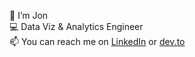 👋 I’m Jon\
💻 Data Viz & Analytics Engineer\
📫 You can reach me on [LinkedIn](https://www.linkedin.com/in/jonathan-odle/) or [dev.to](https://dev.to/odle)

